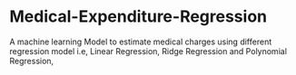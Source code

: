 # Medical-Expenditure-Regression
A machine learning Model to estimate medical charges  using different regression model i.e, Linear Regression, Ridge Regression and Polynomial Regression,
